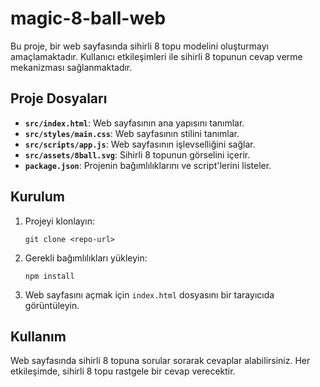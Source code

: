 # magic-8-ball-web

Bu proje, bir web sayfasında sihirli 8 topu modelini oluşturmayı amaçlamaktadır. Kullanıcı etkileşimleri ile sihirli 8 topunun cevap verme mekanizması sağlanmaktadır.

## Proje Dosyaları

- **`src/index.html`**: Web sayfasının ana yapısını tanımlar.
- **`src/styles/main.css`**: Web sayfasının stilini tanımlar.
- **`src/scripts/app.js`**: Web sayfasının işlevselliğini sağlar.
- **`src/assets/8ball.svg`**: Sihirli 8 topunun görselini içerir.
- **`package.json`**: Projenin bağımlılıklarını ve script'lerini listeler.

## Kurulum

1. Projeyi klonlayın:
   ```
   git clone <repo-url>
   ```
2. Gerekli bağımlılıkları yükleyin:
   ```
   npm install
   ```
3. Web sayfasını açmak için `index.html` dosyasını bir tarayıcıda görüntüleyin.

## Kullanım

Web sayfasında sihirli 8 topuna sorular sorarak cevaplar alabilirsiniz. Her etkileşimde, sihirli 8 topu rastgele bir cevap verecektir.